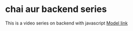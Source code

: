 # chai aur backend series

This is a video series on backend with javascript
[Model link](https://www.youtube.com/redirect?event=video_description&redir_token=QUFFLUhqa3lxaGRNNXE0QWdqNFlEUVhLNWY2RFpnbFZfQXxBQ3Jtc0trT1d3WnBZX1lkUVBkNGZib2tkZ2REeGViYWRveGN6ODhJcDZxTXNnQWNyTXJMQllxVFBXQWFHNGNTOWpLOHBES3h2dmFfMUxiMVpvZ20zbEZTZXEzSmU0MnR6QWdKNW91RzBZUUo3ajRfQ2FGVVpWYw&q=https%3A%2F%2Fapp.eraser.io%2Fworkspace%2FYtPqZ1VogxGy1jzIDkzj%3Forigin%3Dshare&v=9B4CvtzXRpc)